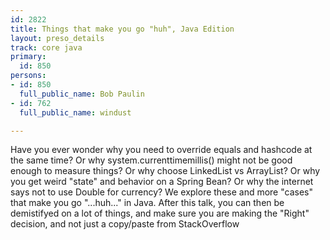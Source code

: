 ```yaml
---
id: 2822
title: Things that make you go "huh", Java Edition
layout: preso_details
track: core java
primary:
  id: 850
persons:
- id: 850
  full_public_name: Bob Paulin
- id: 762
  full_public_name: windust

---
```

Have you ever wonder why you need to override equals and hashcode at the same time? Or why system.currenttimemillis() might not be good enough to measure things? Or why choose LinkedList vs ArrayList? Or why you get weird "state" and behavior on a Spring Bean? Or why the internet says not to use Double for currency? We explore these and more "cases" that make you go "...huh..." in Java. After this talk, you can then be demistifyed on a lot of things, and make sure you are making the "Right" decision, and not just a copy/paste from StackOverflow
